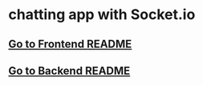 # chatting app with Socket.io
## [Go to Frontend README](./client/README.md)

## [Go to Backend README](./server/README.md)